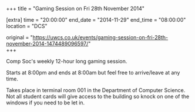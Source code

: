 +++
title = "Gaming Session on Fri 28th November 2014"

[extra]
time = "20:00:00"
end_date = "2014-11-29"
end_time = "08:00:00"
location = "DCS"

original = "https://uwcs.co.uk/events/gaming-session-on-fri-28th-november-2014-1474489096597/"    
+++

Comp Soc's weekly 12-hour long gaming session.

Starts at 8:00pm and ends at 8:00am but feel free to arrive/leave at any time.

Takes place in terminal room 001 in the Department of Computer Science. Not all student cards will give access to the building so knock on one of the windows if you need to be let in.

